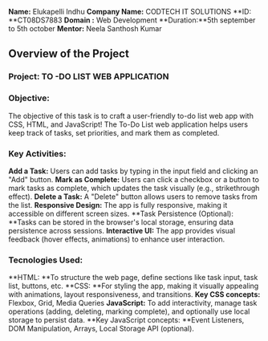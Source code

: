 **Name:** Elukapelli Indhu
**Company Name:** CODTECH IT SOLUTIONS
**ID: **CT08DS7883
**Domain :** Web Development
**Duration:**5th september to 5th october
**Mentor:** Neela Santhosh Kumar


## Overview of the Project

### Project: TO -DO LIST WEB APPLICATION

### Objective: 
The objective of this task is to craft a user-friendly to-do list web app with CSS, HTML, and JavaScript! The To-Do List web application helps users keep track of tasks, set priorities, and mark them as completed.

### Key Activities:

**Add a Task:** Users can add tasks by typing in the input field and clicking an "Add" button.
**Mark as Complete:** Users can click a checkbox or a button to mark tasks as complete, which updates the task visually (e.g., strikethrough effect).
**Delete a Task:** A "Delete" button allows users to remove tasks from the list.
**Responsive Design:** The app is fully responsive, making it accessible on different screen sizes.
**Task Persistence (Optional): **Tasks can be stored in the browser's local storage, ensuring data persistence across sessions.
**Interactive UI:** The app provides visual feedback (hover effects, animations) to enhance user interaction.

### Tecnologies Used:

**HTML: **To structure the web page, define sections like task input, task list, buttons, etc.
**CSS: **For styling the app, making it visually appealing with animations, layout responsiveness, and transitions.
**Key CSS concepts:** Flexbox, Grid, Media Queries
**JavaScript:** To add interactivity, manage task operations (adding, deleting, marking complete), and optionally use local storage to persist data.
**Key JavaScript concepts: **Event Listeners, DOM Manipulation, Arrays, Local Storage API (optional).


